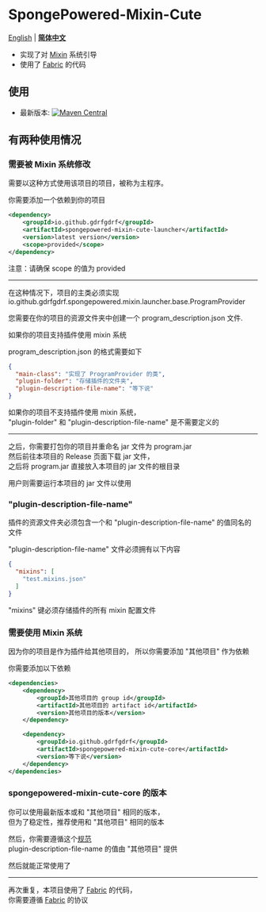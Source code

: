 SpongePowered-Mixin-Cute
===
[English](https://github.com/gdrfgdrf/SpongePowered-Mixin-Cute/blob/master/README.md) | __[简体中文](https://github.com/gdrfgdrf/SpongePowered-Mixin-Cute/blob/master/README_ChineseSimplified.md)__
- 实现了对 [Mixin](https://github.com/SpongePowered/Mixin) 系统引导
- 使用了 [Fabric](https://github.com/FabricMC/fabric) 的代码

使用
------------------------
- 最新版本: [![Maven Central](https://img.shields.io/maven-central/v/io.github.gdrfgdrf/spongepowered-mixin-cute.svg)](https://search.maven.org/search?q=g:io.github.gdrfgdrf%20a:spongepowered-mixin-cute)

## 有两种使用情况
### 需要被 Mixin 系统修改
需要以这种方式使用该项目的项目，被称为主程序。

你需要添加一个依赖到你的项目
```xml
<dependency>
    <groupId>io.github.gdrfgdrf</groupId>
    <artifactId>spongepowered-mixin-cute-launcher</artifactId>
    <version>latest version</version>
    <scope>provided</scope>
</dependency>
```
注意：请确保 scope 的值为 provided

---

在这种情况下，项目的主类必须实现
io.github.gdrfgdrf.spongepowered.mixin.launcher.base.ProgramProvider

您需要在你的项目的资源文件夹中创建一个 program_description.json 文件.  

如果你的项目支持插件使用 mixin 系统

program_description.json 的格式需要如下
```json
{
  "main-class": "实现了 ProgramProvider 的类",
  "plugin-folder": "存储插件的文件夹",
  "plugin-description-file-name": "等下说"
}
```
如果你的项目不支持插件使用 mixin 系统，  
"plugin-folder" 和 "plugin-description-file-name" 是不需要定义的  

---

之后，你需要打包你的项目并重命名 jar 文件为 program.jar  
然后前往本项目的 Release 页面下载 jar 文件，  
之后将 program.jar 直接放入本项目的 jar 文件的根目录  

用户则需要运行本项目的 jar 文件以使用  

### "plugin-description-file-name"
插件的资源文件夹必须包含一个和 "plugin-description-file-name" 的值同名的文件  

"plugin-description-file-name" 文件必须拥有以下内容
```json
{
  "mixins": [
    "test.mixins.json"
  ]
}
```
"mixins" 键必须存储插件的所有 mixin 配置文件

### 需要使用 Mixin 系统
因为你的项目是作为插件给其他项目的，
所以你需要添加 "其他项目" 作为依赖

你需要添加以下依赖
```xml
<dependencies>
    <dependency>
        <groupId>其他项目的 group id</groupId>
        <artifactId>其他项目的 artifact id</artifactId>
        <version>其他项目的版本</version>
    </dependency>

    <dependency>
        <groupId>io.github.gdrfgdrf</groupId>
        <artifactId>spongepowered-mixin-cute-core</artifactId>
        <version>等下说</version>
    </dependency>
</dependencies>
```

### spongepowered-mixin-cute-core 的版本
你可以使用最新版本或和 "其他项目" 相同的版本，  
但为了稳定性，推荐使用和 "其他项目" 相同的版本

然后，你需要遵循这个[规范](#plugin-description-file-name)  
plugin-description-file-name 的值由 "其他项目" 提供  

然后就能正常使用了  

---
再次重复，本项目使用了 [Fabric](https://github.com/FabricMC/fabric) 的代码，  
你需要遵循 [Fabric](https://github.com/FabricMC/fabric) 的协议